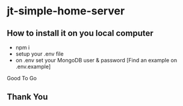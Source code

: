 # jt-simple-home-server
## How to install it on you local computer
- npm i
- setup your .env file
- on .env set your MongoDB user & password [Find an example on .env.example]

Good To Go
## Thank You
